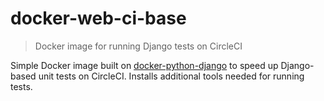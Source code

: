 # docker-web-ci-base

> Docker image for running Django tests on CircleCI

Simple Docker image built on [docker-python-django](https://github.com/showpass/docker-python-django) to speed up
Django-based unit tests on CircleCI. Installs additional tools needed for running tests. 
